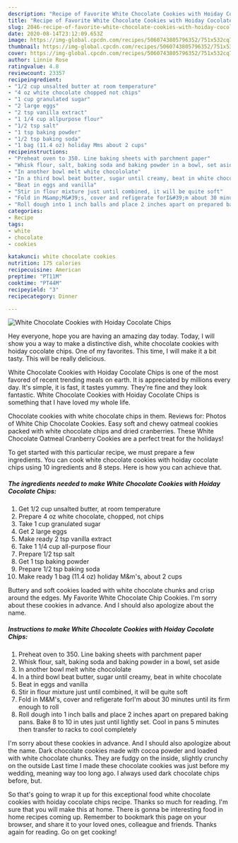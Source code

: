 ```yaml
---
description: "Recipe of Favorite White Chocolate Cookies with Hoiday Cocolate Chips"
title: "Recipe of Favorite White Chocolate Cookies with Hoiday Cocolate Chips"
slug: 2046-recipe-of-favorite-white-chocolate-cookies-with-hoiday-cocolate-chips
date: 2020-08-14T23:12:09.653Z
image: https://img-global.cpcdn.com/recipes/5060743805796352/751x532cq70/white-chocolate-cookies-with-hoiday-cocolate-chips-recipe-main-photo.jpg
thumbnail: https://img-global.cpcdn.com/recipes/5060743805796352/751x532cq70/white-chocolate-cookies-with-hoiday-cocolate-chips-recipe-main-photo.jpg
cover: https://img-global.cpcdn.com/recipes/5060743805796352/751x532cq70/white-chocolate-cookies-with-hoiday-cocolate-chips-recipe-main-photo.jpg
author: Linnie Rose
ratingvalue: 4.8
reviewcount: 23357
recipeingredient:
- "1/2 cup unsalted butter at room temperature"
- "4 oz white chocolate chopped not chips"
- "1 cup granulated sugar"
- "2 large eggs"
- "2 tsp vanilla extract"
- "1 1/4 cup allpurpose flour"
- "1/2 tsp salt"
- "1 tsp baking powder"
- "1/2 tsp baking soda"
- "1 bag (11.4 oz) holiday Mms about 2 cups"
recipeinstructions:
- "Preheat oven to 350. Line baking sheets with parchment paper"
- "Whisk flour, salt, baking soda and baking powder in a bowl, set aside"
- "In another bowl melt white chocololate"
- "In a third bowl beat butter, sugar until creamy, beat in white chocolate"
- "Beat in eggs and vanilla"
- "Stir in flour mixture just until combined, it will be quite soft"
- "Fold in M&amp;M&#39;s, cover and refigerate forI&#39;m about 30 minutes until its firm enough to roll"
- "Roll dough into 1 inch balls and place 2 inches apart on prepared baking pans. Bake 8 to 10 in utes just until lightly set. Cool in pans 5 minutes then transfer to racks to cool completely"
categories:
- Recipe
tags:
- white
- chocolate
- cookies

katakunci: white chocolate cookies 
nutrition: 175 calories
recipecuisine: American
preptime: "PT11M"
cooktime: "PT44M"
recipeyield: "3"
recipecategory: Dinner

---
```



![White Chocolate Cookies with Hoiday Cocolate Chips](https://img-global.cpcdn.com/recipes/5060743805796352/751x532cq70/white-chocolate-cookies-with-hoiday-cocolate-chips-recipe-main-photo.jpg)

Hey everyone, hope you are having an amazing day today. Today, I will show you a way to make a distinctive dish, white chocolate cookies with hoiday cocolate chips. One of my favorites. This time, I will make it a bit tasty. This will be really delicious.

White Chocolate Cookies with Hoiday Cocolate Chips is one of the most favored of recent trending meals on earth. It is appreciated by millions every day. It's simple, it is fast, it tastes yummy. They're fine and they look fantastic. White Chocolate Cookies with Hoiday Cocolate Chips is something that I have loved my whole life.

Chocolate cookies with white chocolate chips in them. Reviews for: Photos of White Chip Chocolate Cookies. Easy soft and chewy oatmeal cookies packed with white chocolate chips and dried cranberries. These White Chocolate Oatmeal Cranberry Cookies are a perfect treat for the holidays!


To get started with this particular recipe, we must prepare a few ingredients. You can cook white chocolate cookies with hoiday cocolate chips using 10 ingredients and 8 steps. Here is how you can achieve that.

<!--inarticleads1-->

##### The ingredients needed to make White Chocolate Cookies with Hoiday Cocolate Chips:

1. Get 1/2 cup unsalted butter, at room temperature
1. Prepare 4 oz white chocolate, chopped, not chips
1. Take 1 cup granulated sugar
1. Get 2 large eggs
1. Make ready 2 tsp vanilla extract
1. Take 1 1/4 cup all-purpose flour
1. Prepare 1/2 tsp salt
1. Get 1 tsp baking powder
1. Prepare 1/2 tsp baking soda
1. Make ready 1 bag (11.4 oz) holiday M&amp;m&#39;s, about 2 cups


Buttery and soft cookies loaded with white chocolate chunks and crisp around the edges. My Favorite White Chocolate Chip Cookies. I&#39;m sorry about these cookies in advance. And I should also apologize about the name. 

<!--inarticleads2-->

##### Instructions to make White Chocolate Cookies with Hoiday Cocolate Chips:

1. Preheat oven to 350. Line baking sheets with parchment paper
1. Whisk flour, salt, baking soda and baking powder in a bowl, set aside
1. In another bowl melt white chocololate
1. In a third bowl beat butter, sugar until creamy, beat in white chocolate
1. Beat in eggs and vanilla
1. Stir in flour mixture just until combined, it will be quite soft
1. Fold in M&amp;M&#39;s, cover and refigerate forI&#39;m about 30 minutes until its firm enough to roll
1. Roll dough into 1 inch balls and place 2 inches apart on prepared baking pans. Bake 8 to 10 in utes just until lightly set. Cool in pans 5 minutes then transfer to racks to cool completely


I&#39;m sorry about these cookies in advance. And I should also apologize about the name. Dark chocolate cookies made with cocoa powder and loaded with white chocolate chunks. They are fudgy on the inside, slightly crunchy on the outside Last time I made these chocolate cookies was just before my wedding, meaning way too long ago. I always used dark chocolate chips before, but. 

So that's going to wrap it up for this exceptional food white chocolate cookies with hoiday cocolate chips recipe. Thanks so much for reading. I'm sure that you will make this at home. There is gonna be interesting food in home recipes coming up. Remember to bookmark this page on your browser, and share it to your loved ones, colleague and friends. Thanks again for reading. Go on get cooking!
